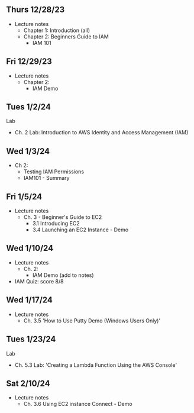 ## Thurs 12/28/23
* Lecture notes
  * Chapter 1: Introduction (all)
  * Chapter 2: Beginners Guide to IAM
    * IAM 101

## Fri 12/29/23
* Lecture notes
  * Chapter 2:
    * IAM Demo

## Tues 1/2/24
Lab
  * Ch. 2 Lab: Introduction to AWS Identity and Access Management (IAM)

## Wed 1/3/24
* Ch 2:
  * Testing IAM Permissions
  * IAM101 - Summary

## Fri 1/5/24
* Lecture notes
  * Ch. 3 - Beginner's Guide to EC2
    * 3.1 Introducing EC2
    * 3.4 Launching an EC2 Instance - Demo

## Wed 1/10/24
* Lecture notes
  * Ch. 2:
    * IAM Demo (add to notes)
* IAM Quiz: score 8/8

## Wed 1/17/24
* Lecture notes
  * Ch. 3.5 'How to Use Putty Demo (Windows Users Only)' 

## Tues 1/23/24
Lab
  * Ch. 5.3 Lab: 'Creating a Lambda Function Using the AWS Console'

## Sat 2/10/24
* Lecture notes
  * Ch. 3.6 Using EC2 instance Connect - Demo